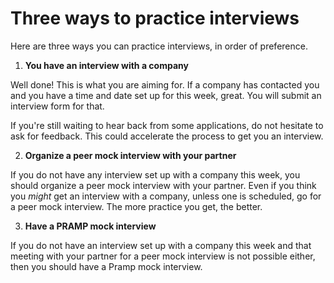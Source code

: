 # Three ways to practice interviews

Here are three ways you can practice interviews, in order of preference. 

1. **You have an interview with a company**

Well done! This is what you are aiming for. If a company has contacted you and you have a time and date set up for this week, great. You will submit an interview form for that. 

If you're still waiting to hear back from some applications, do not hesitate to ask for feedback. This could accelerate the process to get you an interview.  

 

2. **Organize a peer mock interview with your partner** 

If you do not have any interview set up with a company this week, you should organize a peer mock interview with your partner. Even if you think you *might* get an interview with a company, unless one is scheduled, go for a peer mock interview. The more practice you get, the better.

3. **Have a PRAMP mock interview**

If you do not have an interview set up with a company this week and that meeting with your partner for a peer mock interview is not possible either, then you should have a Pramp mock interview.
